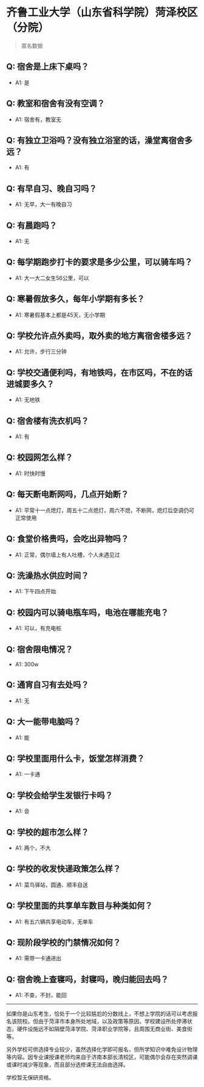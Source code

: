 # 齐鲁工业大学（山东省科学院）菏泽校区（分院）

> 匿名数据

## Q: 宿舍是上床下桌吗？

- A1: 是

## Q: 教室和宿舍有没有空调？

- A1: 宿舍有，教室无

## Q: 有独立卫浴吗？没有独立浴室的话，澡堂离宿舍多远？

- A1: 有

## Q: 有早自习、晚自习吗？

- A1: 无早，大一有晚自习

## Q: 有晨跑吗？

- A1: 无

## Q: 每学期跑步打卡的要求是多少公里，可以骑车吗？

- A1: 大一大二女生56公里，可以

## Q: 寒暑假放多久，每年小学期有多长？

- A1: 寒暑假基本上都是45天，无小学期

## Q: 学校允许点外卖吗，取外卖的地方离宿舍楼多远？

- A1: 允许，步行三分钟

## Q: 学校交通便利吗，有地铁吗，在市区吗，不在的话进城要多久？

- A1: 无地铁

## Q: 宿舍楼有洗衣机吗？

- A1: 有

## Q: 校园网怎么样？

- A1: 时快时慢

## Q: 每天断电断网吗，几点开始断？

- A1: 平常十一点熄灯，周五十二点熄灯，周六不熄，不断网，熄灯后空调仍可正常使用

## Q: 食堂价格贵吗，会吃出异物吗？

- A1: 正常，偶尔墙上有人吐槽，个人未遇见过

## Q: 洗澡热水供应时间？

- A1: 下午四点开始

## Q: 校园内可以骑电瓶车吗，电池在哪能充电？

- A1: 可以，有充电桩

## Q: 宿舍限电情况？

- A1: 300w

## Q: 通宵自习有去处吗？

- A1: 无

## Q: 大一能带电脑吗？

- A1: 能

## Q: 学校里面用什么卡，饭堂怎样消费？

- A1: 一卡通

## Q: 学校会给学生发银行卡吗？

- A1: 会

## Q: 学校的超市怎么样？

- A1: 两个，不大

## Q: 学校的收发快递政策怎么样？

- A1: 菜鸟驿站，圆通、顺丰自送

## Q: 学校里面的共享单车数目与种类如何？

- A1: 有五六辆共享电动车，无单车

## Q: 现阶段学校的门禁情况如何？

- A1: 需带一卡通进出

## Q: 宿舍晚上查寝吗，封寝吗，晚归能回去吗？

- A1: 不查，不封，能回

***

如果你是山东考生，恰处于一个比较尴尬的分数线上，不想上学院的话可以考虑报名该院校。但由于菏泽市本身所处地域，以及政策等原因，学校建设所处停滞状态，硬件设施远不如隔壁菏泽学院、菏泽职业学院等，且周围无商业街、美食街等。

另外学校可供选择专业较少，虽然选择化学即可报名，但所学知识中难免设计物理等内容。因专业课授课老师均来自于济南本部长清校区，可能偶尔会存在突然调课或课时减少等现象，而且部分选修课无法自由选择。

学校暂无保研资格。